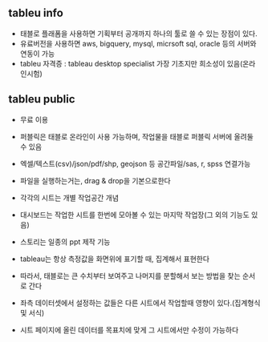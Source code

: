 ## tableu info
- 태블로 플래폼을 사용하면 기획부터 공개까지 하나의 툴로 쓸 수 있는 장점이 있다.
- 유료버전을 사용하면 aws, bigquery, mysql, micrsoft sql, oracle 등의 서버와 연동이 가능
- tableu 자격증 : tableau desktop specialist 가장 기초지만 희소성이 있음(온라인시험)

## tableu public
- 무료 이용
- 퍼블릭은 태블로 온라인이 사용 가능하며, 작업물을 태블로 퍼블릭 서버에 올려둘 수 있음
- 엑셀/텍스트(csv)/json/pdf/shp, geojson 등 공간파일/sas, r, spss 연결가능
- 파일을 실행하는거는, drag & drop을 기본으로한다
- 각각의 시트는 개별 작업공간 개념
- 대시보드는 작업한 시트를 한번에 모아볼 수 있는 마지막 작업장(그 외의 기능도 있음)
- 스토리는 일종의 ppt 제작 기능
- tableau는 항상 측정값을 화면위에 표기할 때, 집계해서 표현한다 
- 따라서, 태블로는 큰 수치부터 보여주고 나머지를 분할해서 보는 방법을 찾는 순서로 간다

- 좌측 데이터셋에서 설정하는 값들은 다른 시트에서 작업할때 영향이 있다.(집계형식 및 서식)
- 시트 페이지에 올린 데이터를 목표치에 맞게 그 시트에서만 수정이 가능하다
